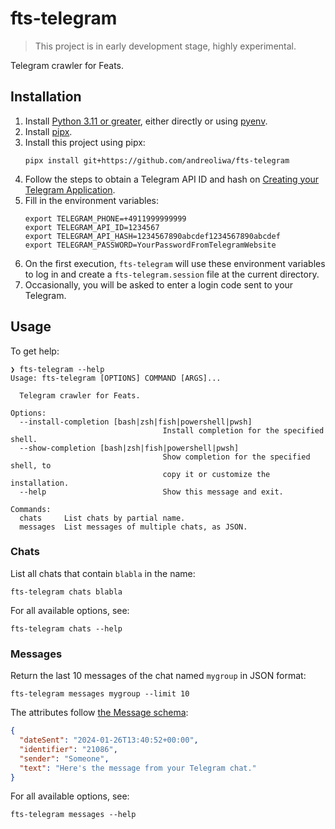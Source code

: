 # fts-telegram

> This project is in early development stage, highly experimental.

Telegram crawler for Feats.

## Installation

1. Install [Python 3.11 or greater](https://www.python.org/downloads/), either directly or using [pyenv](https://github.com/pyenv/pyenv).
2. Install [pipx](https://github.com/pypa/pipx).
3. Install this project using pipx:
    ```shell
    pipx install git+https://github.com/andreoliwa/fts-telegram
   ```
4. Follow the steps to obtain a Telegram API ID and hash on [Creating your Telegram Application](https://core.telegram.org/api/obtaining_api_id).
5. Fill in the environment variables:
    ```shell
    export TELEGRAM_PHONE=+4911999999999
    export TELEGRAM_API_ID=1234567
    export TELEGRAM_API_HASH=1234567890abcdef1234567890abcdef
    export TELEGRAM_PASSWORD=YourPasswordFromTelegramWebsite
    ```
6. On the first execution, `fts-telegram` will use these environment variables to log in and create a `fts-telegram.session` file at the current directory.
7. Occasionally, you will be asked to enter a login code sent to your Telegram.

## Usage

To get help:

```shell
❯ fts-telegram --help
Usage: fts-telegram [OPTIONS] COMMAND [ARGS]...

  Telegram crawler for Feats.

Options:
  --install-completion [bash|zsh|fish|powershell|pwsh]
                                  Install completion for the specified shell.
  --show-completion [bash|zsh|fish|powershell|pwsh]
                                  Show completion for the specified shell, to
                                  copy it or customize the installation.
  --help                          Show this message and exit.

Commands:
  chats     List chats by partial name.
  messages  List messages of multiple chats, as JSON.
```

### Chats

List all chats that contain `blabla` in the name:

```shell
fts-telegram chats blabla
```

For all available options, see:

```shell
fts-telegram chats --help
```

### Messages

Return the last 10 messages of the chat named `mygroup` in JSON format:

```shell
fts-telegram messages mygroup --limit 10
```

The attributes follow [the Message schema](https://schema.org/Message):

```json
{
  "dateSent": "2024-01-26T13:40:52+00:00",
  "identifier": "21086",
  "sender": "Someone",
  "text": "Here's the message from your Telegram chat."
}
```

For all available options, see:

```shell
fts-telegram messages --help
```
